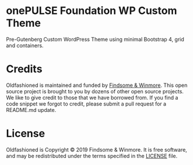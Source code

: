 

# onePULSE Foundation WP Custom Theme

Pre-Gutenberg Custom WordPress Theme using minimal Bootstrap 4, grid and containers.

# Credits

Oldfashioned is maintained and funded by [Findsome & Winmore](http://findsomewinmore.com). This open source project is brought to you by dozens of other open source projects. We like to give credit to those that we have borrowed from. If you find a code snippet we forgot to credit, please submit a pull request for a README.md update.

# License

Oldfashioned is Copyright © 2019 Findsome & Winmore. It is free software, and may be redistributed under the terms specified in the [LICENSE](LICENSE.md) file.
